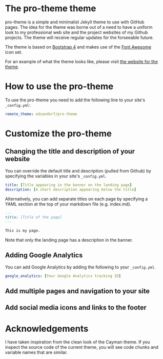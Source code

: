 # The pro-theme theme

pro-theme is a simple and minimalist Jekyll theme to use with GitHub pages. The idea for the theme was borne out of a need to have a uniform look to my professional web site and the project websites of my Github projects. The theme will receive regular updates for the forseeable future. 

The theme is based on [Bootstrap 4](https://getbootstrap.com/) and makes use of the [Font Awesome](https://fontawesome.com/) icon set.

For an example of what the theme looks like, please visit [the website for the theme](https://pro-theme.edsandorf.me). 

# How to use the pro-theme

To use the pro-theme you need to add the following line to your site's `_config.yml`:

```yaml
remote_theme: edsandorf/pro-theme
```

# Customize the pro-theme

##  Changing the title and description of your website
You can override the default title and description (pulled from Github) by specifying the variables in your site's `_config.yml`. 

```yaml
title: [Title appearing in the banner on the landing page]
description: [A short description appearing below the title]
```

Alternatively, you can add separate titles on each page by specifying a YAML section at the top of your markdown file (e.g. index.md).

```markdown
---
title: [Title of the page]
---

This is my page.
```

Note that only the landing page has a description in the banner.

## Adding Google Analytics

You can add Google Analytics by adding the following to your `_config.yml`.

```yaml
google_analytics: [Your Google Analytics tracking ID]
```

##  Add multiple pages and navigation to your site

## Add social media icons and links to the footer

# Acknowledgements
I have taken inspiration from the clean look of the Cayman theme. If you inspect the source code of the current theme, you will see code chunks and variable names that are similar. 